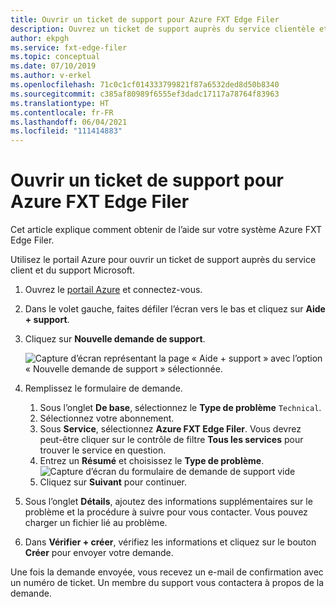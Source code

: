 ```yaml
---
title: Ouvrir un ticket de support pour Azure FXT Edge Filer
description: Ouvrez un ticket de support auprès du service clientèle et du support technique Microsoft pour obtenir de l’aide pour votre système Azure FXT Edge Filer.
author: ekpgh
ms.service: fxt-edge-filer
ms.topic: conceptual
ms.date: 07/10/2019
ms.author: v-erkel
ms.openlocfilehash: 71c0c1cf014333799821f87a6532ded8d50b8340
ms.sourcegitcommit: c385af80989f6555ef3dadc17117a78764f83963
ms.translationtype: HT
ms.contentlocale: fr-FR
ms.lasthandoff: 06/04/2021
ms.locfileid: "111414883"
---
```

# <a name="open-a-support-ticket-for-the-azure-fxt-edge-filer"></a>Ouvrir un ticket de support pour Azure FXT Edge Filer

Cet article explique comment obtenir de l’aide sur votre système Azure FXT Edge Filer.

Utilisez le portail Azure pour ouvrir un ticket de support auprès du service client et du support Microsoft.

1. Ouvrez le [portail Azure](https://portal.azure.com/) et connectez-vous.
1. Dans le volet gauche, faites défiler l’écran vers le bas et cliquez sur **Aide + support**.
1. Cliquez sur **Nouvelle demande de support**.

   ![Capture d’écran représentant la page « Aide + support » avec l’option « Nouvelle demande de support » sélectionnée.](media/fxt-support-blank.png)

1. Remplissez le formulaire de demande.  
    1. Sous l’onglet **De base**, sélectionnez le **Type de problème** ``Technical``.
    1. Sélectionnez votre abonnement.
    1. Sous **Service**, sélectionnez **Azure FXT Edge Filer**. Vous devrez peut-être cliquer sur le contrôle de filtre **Tous les services** pour trouver le service en question.
    1. Entrez un **Résumé** et choisissez le **Type de problème**.
    ![Capture d’écran du formulaire de demande de support vide](media/fxt-support-populated.png)
    1. Cliquez sur **Suivant** pour continuer.
1. Sous l’onglet **Détails**, ajoutez des informations supplémentaires sur le problème et la procédure à suivre pour vous contacter. Vous pouvez charger un fichier lié au problème.
1. Dans **Vérifier + créer**, vérifiez les informations et cliquez sur le bouton **Créer** pour envoyer votre demande.

Une fois la demande envoyée, vous recevez un e-mail de confirmation avec un numéro de ticket. Un membre du support vous contactera à propos de la demande.
